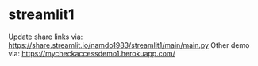 # streamlit1
Update share links via:
https://share.streamlit.io/namdo1983/streamlit1/main/main.py
Other demo via:
https://mycheckaccessdemo1.herokuapp.com/
